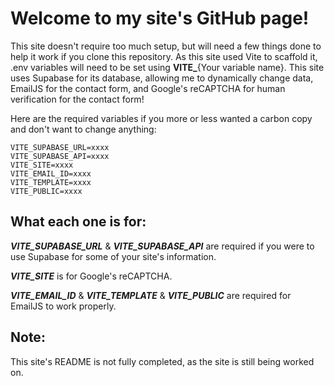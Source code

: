 # Welcome to my site's GitHub page!

This site doesn't require too much setup, but will need a few things done to help it work if you clone this repository.
As this site used Vite to scaffold it, .env variables will need to be set using **VITE_**{Your variable name}.
This site uses Supabase for its database, allowing me to dynamically change data, EmailJS for the contact form, and Google's reCAPTCHA for human verification for the contact form!

Here are the required variables if you more or less wanted a carbon copy and don't want to change anything:

    VITE_SUPABASE_URL=xxxx
    VITE_SUPABASE_API=xxxx
    VITE_SITE=xxxx
    VITE_EMAIL_ID=xxxx
    VITE_TEMPLATE=xxxx
    VITE_PUBLIC=xxxx

## What each one is for:

***VITE_SUPABASE_URL*** & ***VITE_SUPABASE_API*** are required if you were to use Supabase for some of your site's information.

***VITE_SITE*** is for Google's reCAPTCHA.

***VITE_EMAIL_ID*** & ***VITE_TEMPLATE*** & ***VITE_PUBLIC*** are required for EmailJS to work properly.

## Note:
This site's README is not fully completed, as the site is still being worked on.